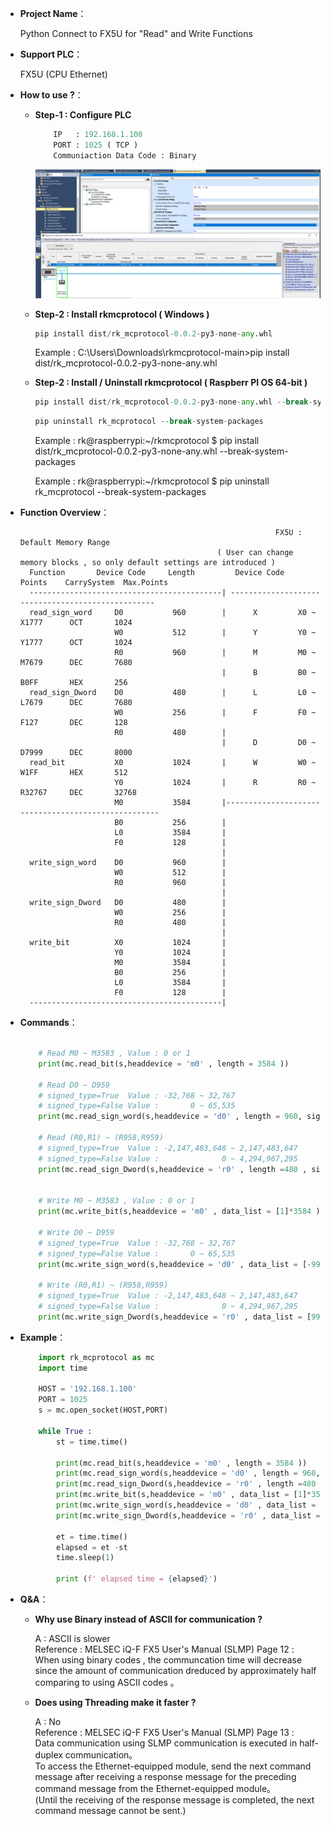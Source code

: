 - **Project Name**：
    
    Python Connect to FX5U for "Read" and Write Functions

- **Support PLC**：
    
    FX5U (CPU Ethernet)

- **How to use ?**：

    - **Step-1 : Configure PLC**
        ```python
            IP   : 192.168.1.100
            PORT : 1025 ( TCP )
            Communiaction Data Code : Binary
        ```
        ![Example Image](../images/p1.png)

    - **Step-2 : Install rkmcprotocol ( Windows )**
        ```python
        pip install dist/rk_mcprotocol-0.0.2-py3-none-any.whl
        ```
        Example : C:\Users\Downloads\rkmcprotocol-main>pip install dist/rk_mcprotocol-0.0.2-py3-none-any.whl

    - **Step-2 : Install / Uninstall rkmcprotocol ( Raspberr PI OS 64-bit )**
        ```python
        pip install dist/rk_mcprotocol-0.0.2-py3-none-any.whl --break-system-packages
        ```
        ```python
        pip uninstall rk_mcprotocol --break-system-packages
        ```
        Example : rk@raspberrypi:~/rkmcprotocol $ pip install dist/rk_mcprotocol-0.0.2-py3-none-any.whl --break-system-packages<br>

        Example : rk@raspberrypi:~/rkmcprotocol $ pip uninstall rk_mcprotocol --break-system-packages<br>        

- **Function Overview**：
 

                                                               FX5U : Default Memory Range
                                                  ( User can change memory blocks , so only default settings are introduced )
        Function       Device Code     Length         Device Code     Points    CarrySystem  Max.Points
        -------------------------------------------| --------------------------------------------------
        read_sign_word     D0           960        |      X         X0 ~ X1777      OCT       1024    
                           W0           512        |      Y         Y0 ~ Y1777      OCT       1024    
                           R0           960        |      M         M0 ~ M7679      DEC       7680    
                                                   |      B         B0 ~ B0FF       HEX       256     
        read_sign_Dword    D0           480        |      L         L0 ~ L7679      DEC       7680    
                           W0           256        |      F         F0 ~ F127       DEC       128     
                           R0           480        |
                                                   |      D         D0 ~ D7999      DEC       8000    
        read_bit           X0           1024       |      W         W0 ~ W1FF       HEX       512     
                           Y0           1024       |      R         R0 ~ R32767     DEC       32768   
                           M0           3584       |----------------------------------------------------
                           B0           256        |
                           L0           3584       |
                           F0           128        |
                                                   |
        write_sign_word    D0           960        |
                           W0           512        |
                           R0           960        |
                                                   |
        write_sign_Dword   D0           480        |
                           W0           256        | 
                           R0           480        |
                                                   |
        write_bit          X0           1024       |
                           Y0           1024       |
                           M0           3584       |
                           B0           256        |
                           L0           3584       |
                           F0           128        |                
        -------------------------------------------|
- **Commands**：
    ```python  

        # Read M0 ~ M3583 , Value : 0 or 1
        print(mc.read_bit(s,headdevice = 'm0' , length = 3584 ))

        # Read D0 ~ D959              
        # signed_type=True  Value : -32,768 ~ 32,767 
        # signed_type=False Value :       0 ~ 65,535 
        print(mc.read_sign_word(s,headdevice = 'd0' , length = 960, signed_type=True))

        # Read (R0,R1) ~ (R958,R959)  
        # signed_type=True  Value : -2,147,483,648 ~ 2,147,483,647 
        # signed_type=False Value :              0 ~ 4,294,967,295       
        print(mc.read_sign_Dword(s,headdevice = 'r0' , length =480 , signed_type=True))
     

        # Write M0 ~ M3583 , Value : 0 or 1
        print(mc.write_bit(s,headdevice = 'm0' , data_list = [1]*3584 )) 

        # Write D0 ~ D959              
        # signed_type=True  Value : -32,768 ~ 32,767
        # signed_type=False Value :       0 ~ 65,535 
        print(mc.write_sign_word(s,headdevice = 'd0' , data_list = [-999]*960 ,signed_type =True))

        # Write (R0,R1) ~ (R958,R959)  
        # signed_type=True  Value : -2,147,483,648 ~ 2,147,483,647 
        # signed_type=False Value :              0 ~ 4,294,967,295       
        print(mc.write_sign_Dword(s,headdevice = 'r0' , data_list = [9999999]*480 ,signed_type =True))


    ```
- **Example**：
    ```python  
        import rk_mcprotocol as mc
        import time
        
        HOST = '192.168.1.100'
        PORT = 1025
        s = mc.open_socket(HOST,PORT) 
 
        while True :
            st = time.time()
            
            print(mc.read_bit(s,headdevice = 'm0' , length = 3584 ))   
            print(mc.read_sign_word(s,headdevice = 'd0' , length = 960, signed_type=False))
            print(mc.read_sign_Dword(s,headdevice = 'r0' , length =480 , signed_type=True))      
            print(mc.write_bit(s,headdevice = 'm0' , data_list = [1]*3584 )) 
            print(mc.write_sign_word(s,headdevice = 'd0' , data_list = [-999]*960 ,signed_type =True))
            print(mc.write_sign_Dword(s,headdevice = 'r0' , data_list = [9999999]*480 ,signed_type =True))
        
            et = time.time()
            elapsed = et -st
            time.sleep(1)  
            
            print (f' elapsed time = {elapsed}')

    
- **Q&A**：

    - **Why use Binary instead of ASCII for communication ?**
    
        A : ASCII is slower<br>
        Reference : MELSEC iQ-F FX5 User's Manual (SLMP) Page 12 :<br>
        When using binary codes , the communcation time will decrease since the amount of communication dreduced by approximately half comparing to using ASCII codes 。<br>

    - **Does using Threading make it faster ?**

        A : No<br>
        Reference : MELSEC iQ-F FX5 User's Manual (SLMP) Page 13 :<br>
            Data communication using SLMP communication is executed in half-duplex communication。<br>
            To access the Ethernet-equipped module, send the next command message after receiving a response message for the
            preceding command message from the Ethernet-equipped module。<br>
            (Until the receiving of the response message is completed, the next command message cannot be sent.)<br>
 